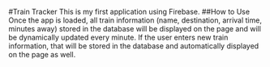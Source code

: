 #Train Tracker
This is my first application using Firebase. 
##How to Use
Once the app is loaded, all train information (name, 
destination, arrival time, minutes away) stored in the 
database will be displayed on the page and will be 
dynamically updated every minute. If the user enters new 
train information, that will be stored in the database 
and automatically displayed on the page as well.